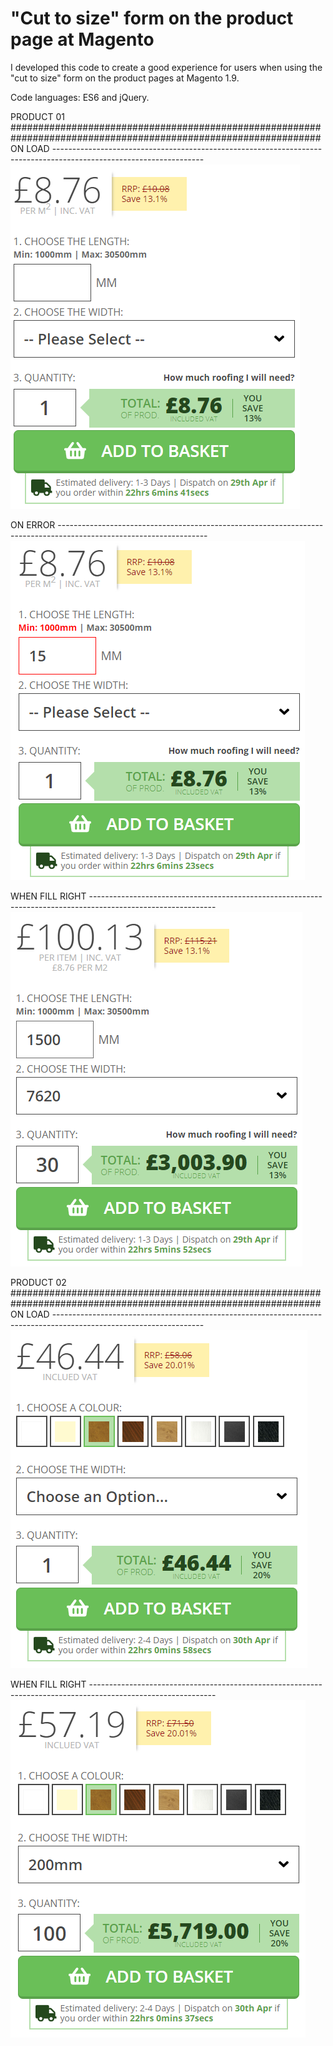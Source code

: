 # "Cut to size" form on the product page at Magento

I developed this code to create a good experience for users when using the "cut to size" form on the product pages at Magento 1.9.

Code languages: ES6 and jQuery.

PRODUCT 01 ################################################################################################################
ON LOAD  -------------------------------------------------------------------------------------------------------------------
![print of cut to size form](https://github.com/rafaelperozin/cut-to-size/blob/master/cut-to-size-form-product-page-magento-01.png)

ON ERROR  -------------------------------------------------------------------------------------------------------------------
![print of cut to size form](https://github.com/rafaelperozin/cut-to-size/blob/master/cut-to-size-form-product-page-magento-02.png)

WHEN FILL RIGHT -------------------------------------------------------------------------------------------------------------
![print of cut to size form](https://github.com/rafaelperozin/cut-to-size/blob/master/cut-to-size-form-product-page-magento-03.png)


PRODUCT 02 ################################################################################################################
ON LOAD  -------------------------------------------------------------------------------------------------------------------
![print of cut to size form](https://github.com/rafaelperozin/cut-to-size/blob/master/cut-to-size-form-product-page-magento-04.png)

WHEN FILL RIGHT -------------------------------------------------------------------------------------------------------------
![print of cut to size form](https://github.com/rafaelperozin/cut-to-size/blob/master/cut-to-size-form-product-page-magento-05.png)
